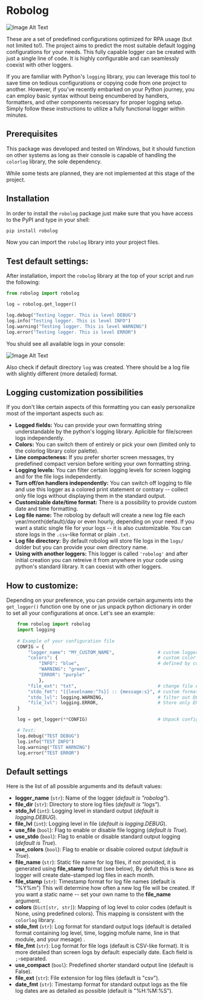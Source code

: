 # Robolog

![Image Alt Text](robolog/img/_idea_robolog.drawio.png)

These are a set of predefined configurations optimized for RPA usage (but not limited to!). The project aims to predict the most suitable default logging configurations for your needs. This fully capable logger can be created with just a single line of code. It is highly configurable and can seamlessly coexist with other loggers.

If you are familiar with Python's `logging` library, you can leverage this tool to save time on tedious configurations or copying code from one project to another. However, if you've recently embarked on your Python journey, you can employ basic syntax without being encumbered by handlers, formatters, and other components necessary for proper logging setup. Simply follow these instructions to utilize a fully functional logger within minutes.


## Prerequisites
This package was developed and tested on Windows, but it should function on other systems as long as their console is capable of handling the `colorlog` library, the sole dependency.

While some tests are planned, they are not implemented at this stage of the project.



## Installation

In order to install the `robolog` package just make sure that you have access to the PyPI and type in your shell: 

```powershell
pip install robolog 
```

Now you can import the `robolog` library into your project files.

## Test default settings:
After installation, import the `robolog` library at the top of your script and run the following:

```python
from robolog import robolog

log = robolog.get_logger()

log.debug("Testing logger. This is level DEBUG")
log.info("Testing logger. This is level INFO")
log.warning("Testing logger. This is level WARNING")
log.error("Testing logger. This is level ERROR")
```

You shuld see all available logs in your console:

![Image Alt Text](robolog/img/md01.png)

Also check if default directory `log` was created. Yhere should be a log file with slightly different (more detailed) format.

## Logging customization possibilities


If you don't like certain aspects of this formatting you can easly personalize most of the important aspects such as:

- **Logged fields:** You can provide your own formatting string understandable by the python's logging library. Aplicible for file/screen logs independently. 
- **Colors:** You can switch them of entirely or pick your own (limited only to the colorlog library color palette). 
- **Line compacteness:** If you prefer shorter screen messages, try predefined compact version before writing your own formatting string. 
- **Logging levels:** You can filter certain logging levels for screen logging and for the file logs independently.
- **Turn off/on handlers independently:** You can switch off logging to file and use this logger as a colored print statement or contrary -- collect only file logs without displaying them in the standard output.
- **Customizable date/time format:** There is a possibility to provide custom date and time formatting.
- **Log file name:** The robolog by default will create a new log file each year/month(default)/day or even hourly, depending on your need. If you want a static single file for your logs -- it is also customizable. You can store logs in the `.csv`-like format or plain `.txt`.
- **Log file directory:** By default robolog will store file logs in the `logs/` dolder but you can provide your own directory name. 
- **Using with another loggers:** This logger is called `'robolog'` and after initial creation you can retreive it from anywhere in your code using python's standard library. It can coexist with other loggers. 


## How to customize:

Depending on your preference, you can provide certain arguments into the `get_logger()` function one by one or jus unpack python dictionary in order to set all your configurations at once. Let's see an example:

```python
    from robolog import robolog
    import logging
    
    # Example of your configuration file
    CONFIG = {
        "logger_name": "MY_CUSTOM_NAME",                # custom logger name
        "colors": {                                     # custom color palette
            "INFO": "blue",                             # defined by colorlog library
            "WARNING": "green", 
            "ERROR": "purple"
            },
        "file_ext": "txt",                              # change file extension
        "stdo_fmt": "[{levelname:^7s}] :: {message:s}", # custom format string
        "stdo_lvl": logging.WARNING,                    # filter out DEBUG and INFO 
        "file_lvl": logging.ERROR,                      # Store only ERROR in file
    }

    log = get_logger(**CONFIG)                          # Unpack config  

    # Test:
    log.debug("TEST DEBUG")
    log.info("TEST INFO")
    log.warning("TEST WARNING")
    log.error("TEST ERROR")

```

## Default settings

Here is the list of all possible arguments and its default values:
  - **logger_name** (`str`): Name of the logger (*default is "robolog"*).
  - **file_dir** (`str`): Directory to store log files (*default is "logs"*).
  - **stdo_lvl** (`int`): Logging level in standard output (*default is logging.DEBUG*).
  - **file_lvl** (`int`): Logging level in file (*default is logging.DEBUG*).
  - **use_file** (`bool`): Flag to enable or disable file logging (*default is True*).
  - **use_stdo** (`bool`): Flag to enable or disable standard output logging (*default is True*).
  - **use_colors** (`bool`): Flag to enable or disable colored output (*default is True*).
  - **file_name** (`str`): Static file name for log files, if not provided, it is generated using **file_stamp** format (see below), By defult this is `None` as logger will create date-stamped log files in each month.
  - **file_stamp** (`str`): Timestamp format for log file names (default is "%Y%m") This will determine how often a new log file will be created. If you want a static name -- set your own name to the **file_name** argument.
  - **colors** (`Dict[str, str]`): Mapping of log level to color codes (default is None, using predefined colors). This mapping is consistent with the `colorlog` library.
  - **stdo_fmt** (`str`): Log format for standard output logs (default is detailed format containing log level, time, logging mofule name, line in that module, and your mesage) .
  - **file_fmt** (`str`): Log format for file logs (default is CSV-like format). It is more detailed than screen logs by default: especially date. Each field is `;`-separated.
  - **use_compact** (`bool`): Predefined shorter standard output line (default is False).
  - **file_ext** (`str`): File extension for log files (default is "csv").
  - **date_fmt** (`str`): Timestamp format for standard output logs as the file log dates are as detailed as possible (default is "%H:%M:%S").